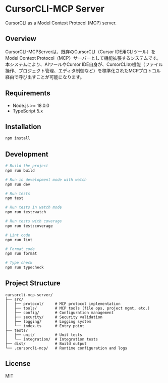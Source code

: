# CursorCLI-MCP Server

CursorCLI as a Model Context Protocol (MCP) server.

## Overview

CursorCLI-MCPServerは、既存のCursorCLI（Cursor IDE用CLIツール）をModel Context Protocol（MCP）サーバーとして機能拡張するシステムです。本システムにより、AIツールやCursor IDE自身が、CursorCLIの機能（ファイル操作、プロジェクト管理、エディタ制御など）を標準化されたMCPプロトコル経由で呼び出すことが可能になります。

## Requirements

- Node.js >= 18.0.0
- TypeScript 5.x

## Installation

```bash
npm install
```

## Development

```bash
# Build the project
npm run build

# Run in development mode with watch
npm run dev

# Run tests
npm test

# Run tests in watch mode
npm run test:watch

# Run tests with coverage
npm run test:coverage

# Lint code
npm run lint

# Format code
npm run format

# Type check
npm run typecheck
```

## Project Structure

```
cursorcli-mcp-server/
├── src/
│   ├── protocol/     # MCP protocol implementation
│   ├── tools/        # MCP tools (file ops, project mgmt, etc.)
│   ├── config/       # Configuration management
│   ├── security/     # Security validation
│   ├── logging/      # Logging system
│   └── index.ts      # Entry point
├── tests/
│   ├── unit/         # Unit tests
│   └── integration/  # Integration tests
├── dist/             # Build output
└── .cursorcli-mcp/   # Runtime configuration and logs
```

## License

MIT
